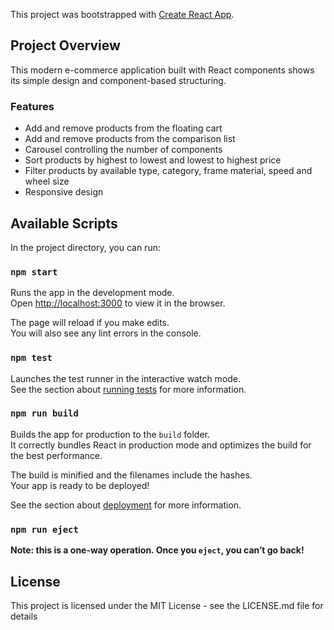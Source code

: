 This project was bootstrapped with [Create React App](https://github.com/facebook/create-react-app).

## Project Overview

This modern e-commerce application built with React components shows its simple design and component-based structuring.

### Features
- Add and remove products from the floating cart
- Add and remove products from the comparison list 
- Carousel controlling the number of components 
- Sort products by highest to lowest and lowest to highest price
- Filter products by available type, category, frame material, speed and wheel size
- Responsive design

## Available Scripts

In the project directory, you can run:

### `npm start`

Runs the app in the development mode.<br>
Open [http://localhost:3000](http://localhost:3000) to view it in the browser.

The page will reload if you make edits.<br>
You will also see any lint errors in the console.

### `npm test`

Launches the test runner in the interactive watch mode.<br>
See the section about [running tests](https://facebook.github.io/create-react-app/docs/running-tests) for more information.

### `npm run build`

Builds the app for production to the `build` folder.<br>
It correctly bundles React in production mode and optimizes the build for the best performance.

The build is minified and the filenames include the hashes.<br>
Your app is ready to be deployed!

See the section about [deployment](https://facebook.github.io/create-react-app/docs/deployment) for more information.

### `npm run eject`

**Note: this is a one-way operation. Once you `eject`, you can’t go back!**


## 
## License

This project is licensed under the MIT License - see the LICENSE.md file for details

